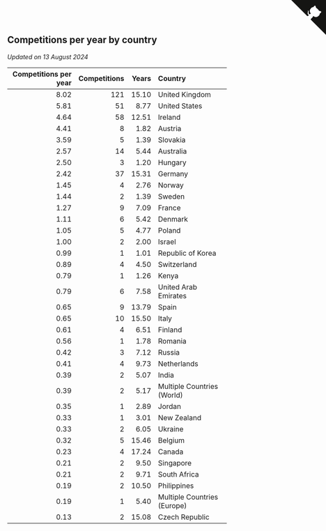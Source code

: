 ## Competitions per year by country

*Updated on 13 August 2024*

| Competitions per year | Competitions | Years | Country |
| ---: | ---: | ---: | :--- |
| 8.02 | 121 | 15.10 | United Kingdom |
| 5.81 | 51 | 8.77 | United States |
| 4.64 | 58 | 12.51 | Ireland |
| 4.41 | 8 | 1.82 | Austria |
| 3.59 | 5 | 1.39 | Slovakia |
| 2.57 | 14 | 5.44 | Australia |
| 2.50 | 3 | 1.20 | Hungary |
| 2.42 | 37 | 15.31 | Germany |
| 1.45 | 4 | 2.76 | Norway |
| 1.44 | 2 | 1.39 | Sweden |
| 1.27 | 9 | 7.09 | France |
| 1.11 | 6 | 5.42 | Denmark |
| 1.05 | 5 | 4.77 | Poland |
| 1.00 | 2 | 2.00 | Israel |
| 0.99 | 1 | 1.01 | Republic of Korea |
| 0.89 | 4 | 4.50 | Switzerland |
| 0.79 | 1 | 1.26 | Kenya |
| 0.79 | 6 | 7.58 | United Arab Emirates |
| 0.65 | 9 | 13.79 | Spain |
| 0.65 | 10 | 15.50 | Italy |
| 0.61 | 4 | 6.51 | Finland |
| 0.56 | 1 | 1.78 | Romania |
| 0.42 | 3 | 7.12 | Russia |
| 0.41 | 4 | 9.73 | Netherlands |
| 0.39 | 2 | 5.07 | India |
| 0.39 | 2 | 5.17 | Multiple Countries (World) |
| 0.35 | 1 | 2.89 | Jordan |
| 0.33 | 1 | 3.01 | New Zealand |
| 0.33 | 2 | 6.05 | Ukraine |
| 0.32 | 5 | 15.46 | Belgium |
| 0.23 | 4 | 17.24 | Canada |
| 0.21 | 2 | 9.50 | Singapore |
| 0.21 | 2 | 9.71 | South Africa |
| 0.19 | 2 | 10.50 | Philippines |
| 0.19 | 1 | 5.40 | Multiple Countries (Europe) |
| 0.13 | 2 | 15.08 | Czech Republic |


<a href="https://github.com/simonkellly/wca_statistics_ireland" class="github-corner" aria-label="View source on Github"><svg width="80" height="80" viewBox="0 0 250 250" style="fill:#151513; color:#fff; position: absolute; top: 0; border: 0; right: 0;" aria-hidden="true"><path d="M0,0 L115,115 L130,115 L142,142 L250,250 L250,0 Z"></path><path d="M128.3,109.0 C113.8,99.7 119.0,89.6 119.0,89.6 C122.0,82.7 120.5,78.6 120.5,78.6 C119.2,72.0 123.4,76.3 123.4,76.3 C127.3,80.9 125.5,87.3 125.5,87.3 C122.9,97.6 130.6,101.9 134.4,103.2" fill="currentColor" style="transform-origin: 130px 106px;" class="octo-arm"></path><path d="M115.0,115.0 C114.9,115.1 118.7,116.5 119.8,115.4 L133.7,101.6 C136.9,99.2 139.9,98.4 142.2,98.6 C133.8,88.0 127.5,74.4 143.8,58.0 C148.5,53.4 154.0,51.2 159.7,51.0 C160.3,49.4 163.2,43.6 171.4,40.1 C171.4,40.1 176.1,42.5 178.8,56.2 C183.1,58.6 187.2,61.8 190.9,65.4 C194.5,69.0 197.7,73.2 200.1,77.6 C213.8,80.2 216.3,84.9 216.3,84.9 C212.7,93.1 206.9,96.0 205.4,96.6 C205.1,102.4 203.0,107.8 198.3,112.5 C181.9,128.9 168.3,122.5 157.7,114.1 C157.9,116.9 156.7,120.9 152.7,124.9 L141.0,136.5 C139.8,137.7 141.6,141.9 141.8,141.8 Z" fill="currentColor" class="octo-body"></path></svg></a><style>.github-corner:hover .octo-arm{animation:octocat-wave 560ms ease-in-out}@keyframes octocat-wave{0%,100%{transform:rotate(0)}20%,60%{transform:rotate(-25deg)}40%,80%{transform:rotate(10deg)}}@media (max-width:500px){.github-corner:hover .octo-arm{animation:none}.github-corner .octo-arm{animation:octocat-wave 560ms ease-in-out}}</style>
